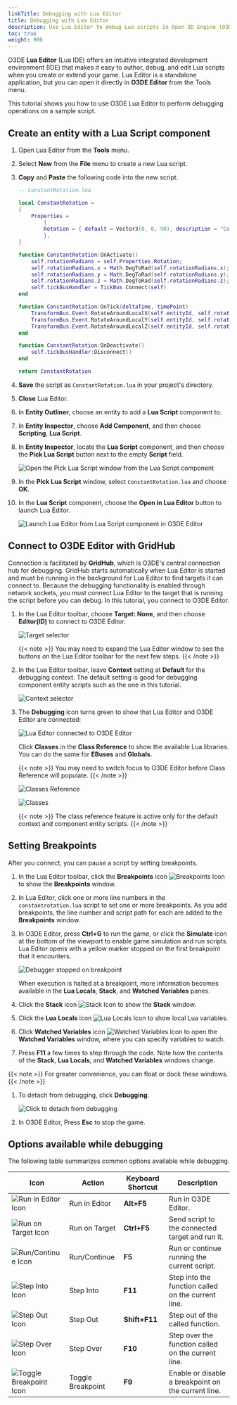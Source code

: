 ```yaml
---
linkTitle: Debugging with Lua Editor
title: Debugging with Lua Editor
description: Use Lua Editor to debug Lua scripts in Open 3D Engine (O3DE).
toc: true
weight: 900
---
```


O3DE **Lua Editor** (Lua IDE) offers an intuitive integrated development environment (IDE) that makes it easy to author, debug, and edit Lua scripts when you create or extend your game. Lua Editor is a standalone application, but you can open it directly in **O3DE Editor** from the Tools menu.

This tutorial shows you how to use O3DE Lua Editor to perform debugging operations on a sample script.

## Create an entity with a Lua Script component

1. Open Lua Editor from the **Tools** menu.  

1. Select **New** from the **File** menu to create a new Lua script.

1. **Copy** and **Paste** the following code into the new script.

    ```lua
    -- ConstantRotation.lua
    
    local ConstantRotation =
    {
        Properties =
            {
            Rotation = { default = Vector3(0, 0, 90), description = "Constant rotation (in degrees) to apply over time." },
            },
    }

    function ConstantRotation:OnActivate()
        self.rotationRadians = self.Properties.Rotation;
        self.rotationRadians.x = Math.DegToRad(self.rotationRadians.x);
        self.rotationRadians.y = Math.DegToRad(self.rotationRadians.y);
        self.rotationRadians.z = Math.DegToRad(self.rotationRadians.z);
        self.tickBusHandler = TickBus.Connect(self)
    end

    function ConstantRotation:OnTick(deltaTime, timePoint)
        TransformBus.Event.RotateAroundLocalX(self.entityId, self.rotationRadians.x * deltaTime);
        TransformBus.Event.RotateAroundLocalY(self.entityId, self.rotationRadians.y * deltaTime);
        TransformBus.Event.RotateAroundLocalZ(self.entityId, self.rotationRadians.z * deltaTime);
    end

    function ConstantRotation:OnDeactivate()
        self.tickBusHandler:Disconnect()
    end

    return ConstantRotation
    ```
    
1. **Save** the script as `ConstantRotation.lua` in your project's directory.

1. **Close** Lua Editor.

1. In **Entity Outliner**, choose an entity to add a **Lua Script** component to.

1. In **Entity Inspector**, choose **Add Component**, and then choose **Scripting**, **Lua Script**.

1. In **Entity Inspector**, locate the **Lua Script** component, and then choose the **Pick Lua Script** button next to the empty **Script** field.

    ![Open the Pick Lua Script window from the Lua Script component](/images/user-guide/scripting/lua/lua-component-pick-lua-script.png)
    
1. In the **Pick Lua Script** window, select `ConstantRotation.lua` and choose **OK**.

1. In the **Lua Script** component, choose the **Open in Lua Editor** button to launch Lua Editor.

    ![Launch Lua Editor from Lua Script component in O3DE Editor](/images/user-guide/scripting/lua/lua-component-open-in-lua-editor.png)
    
## Connect to O3DE Editor with GridHub

Connection is facilitated by **GridHub**, which is O3DE's central connection hub for debugging. GridHub starts automatically when Lua Editor is started and must be running in the background for Lua Editor to find targets it can connect to.  Because the debugging functionality is enabled through network sockets, you must connect Lua Editor to the target that is running the script before you can debug. In this tutorial, you connect to O3DE Editor.

1. In the Lua Editor toolbar, choose **Target: None**, and then choose **Editor(*ID*)** to connect to O3DE Editor.

    ![Target selector](/images/user-guide/scripting/lua/lua-editor-debugger-target-editor.png)
    
    {{< note >}}
You may need to expand the Lua Editor window to see the buttons on the Lua Editor toolbar for the next few steps.
{{< /note >}}

1. In the Lua Editor toolbar, leave **Context** setting at **Default** for the debugging context. The default setting is good for debugging component entity scripts such as the one in this tutorial.

    ![Context selector](/images/user-guide/scripting/lua/lua-editor-debugger-context-choose.png)

1. The **Debugging** icon turns green to show that Lua Editor and O3DE Editor are connected:

    ![Lua Editor connected to O3DE Editor](/images/user-guide/scripting/lua/lua-editor-debugger-connected-icon.png)

    Click **Classes** in the **Class Reference** to show the available Lua libraries. You can do the same for **EBuses** and **Globals**.
    
    {{< note >}}
You may need to switch focus to O3DE Editor before Class Reference will populate.
{{< /note >}}
    
    ![Classes Reference](/images/user-guide/scripting/lua/lua-editor-debugger-class-reference-pane.png)
    
    ![Classes](/images/user-guide/scripting/lua/lua-editor-debugger-class-reference-pane-open.png)
    
    {{< note >}}
The class reference feature is active only for the default context and component entity scripts.
{{< /note >}}

## Setting Breakpoints

After you connect, you can pause a script by setting breakpoints.

1. In the Lua Editor toolbar, click the **Breakpoints** icon ![Breakpoints Icon](/images/user-guide/scripting/lua/lua-editor-debugger-breakpoints-icon.png) to show the **Breakpoints** window.

1. In Lua Editor, click one or more line numbers in the `constantrotation.lua` script to set one or more breakpoints. As you add breakpoints, the line number and script path for each are added to the **Breakpoints** window.

1. In O3DE Editor, press **Ctrl+G** to run the game, or click the **Simulate** icon at the bottom of the viewport to enable game simulation and run scripts. Lua Editor opens with a yellow marker stopped on the first breakpoint that it encounters.

    ![Debugger stopped on breakpoint](/images/user-guide/scripting/lua/lua-editor-debugger-stopped-on-breakpoint.png)

    When execution is halted at a breakpoint, more information becomes available in the **Lua Locals**, **Stack**, and **Watched Variables** panes.

1. Click the **Stack** icon ![Stack Icon](/images/user-guide/scripting/lua/lua-editor-debugger-stack-icon.png) to show the **Stack** window.

1. Click the **Lua Locals** icon ![Lua Locals Icon](/images/user-guide/scripting/lua/lua-editor-debugger-lua-locals-icon.png) to show local Lua variables.

1. Click **Watched Variables** icon ![Watched Variables Icon](/images/user-guide/scripting/lua/lua-editor-debugger-watched-variables-icon.png) to open the **Watched Variables** window, where you can specify variables to watch.

1. Press **F11** a few times to step through the code. Note how the contents of the **Stack**, **Lua Locals**, and **Watched Variables** windows change.

{{< note >}}
For greater convenience, you can float or dock these windows.
{{< /note >}}

1. To detach from debugging, click **Debugging**.

    ![Click to detach from debugging](/images/user-guide/scripting/lua/lua-editor-debugger-detach-icon.png)

1. In O3DE Editor, Press **Esc** to stop the game.

## Options available while debugging 

The following table summarizes common options available while debugging.

| **Icon** | **Action** | **Keyboard Shortcut** | **Description** |
| --- | --- | --- | --- |
| ![Run in Editor Icon](/images/user-guide/scripting/lua/lua-editor-debugger-run-in-editor.png) | Run in Editor | **Alt+F5** | Run in O3DE Editor. |
| ![Run on Target Icon](/images/user-guide/scripting/lua/lua-editor-debugger-run-on-target.png) | Run on Target | **Ctrl+F5** | Send script to the connected target and run it. |
| ![Run/Continue Icon](/images/user-guide/scripting/lua/lua-editor-debugger-run-continue.png) | Run/Continue | **F5** | Run or continue running the current script. |
| ![Step Into Icon](/images/user-guide/scripting/lua/lua-editor-debugger-step-into.png) | Step Into | **F11** | Step into the function called on the current line. |
| ![Step Out Icon](/images/user-guide/scripting/lua/lua-editor-debugger-step-out.png) | Step Out | **Shift+F11** | Step out of the called function. |
| ![Step Over Icon](/images/user-guide/scripting/lua/lua-editor-debugger-step-over.png) | Step Over | **F10** | Step over the function called on the current line. |
| ![Toggle Breakpoint Icon](/images/user-guide/scripting/lua/lua-editor-debugger-toggle-breakpoint.png) | Toggle Breakpoint | **F9** | Enable or disable a breakpoint on the current line. |
